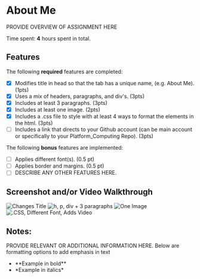# About Me

PROVIDE OVERVIEW OF ASSIGNMENT HERE

Time spent: **4** hours spent in total.

## Features

The following **required** features are completed:

- [x] Modifies title in head so that the tab has a unique name, (e.g. About Me). (1pts)
- [x] Uses a mix of headers, paragraphs, and div's. (3pts)
- [x] Includes at least 3 paragraphs. (3pts)
- [x] Includes at least one image. (2pts)
- [x] Includes a .css file to style with at least 4 ways to format the elements in the html. (3pts)
- [ ] Includes a link that directs to your Github account (can be main account or specifically to your Platform_Computing Repo). (3pts)

The following **bonus** features are implemented:

- [ ] Applies different font(s). (0.5 pt)
- [ ] Applies border and margins. (0.5 pt)
- [ ] DESCRIBE ANY OTHER FEATURES HERE.

## Screenshot and/or Video Walkthrough

<img src="https://i.imgur.com/4DbaSuW.png" title='Unique Title' alt='Changes Title' />
<img src="https://i.imgur.com/ZaFOJF1.png" title='Uses a mix of headers, paragraphs, and divs' alt='h, p, div + 3 paragraphs'/>
<img src="https://i.imgur.com/Y5G9wKh.png" title='One Image' alt='One Image'/>
<img src="https://i.imgur.com/I4pwrfR.png" title='Included .CSS, Different Font, Adds Video' alt='.CSS, Different Font, Adds Video'/>



## Notes:
PROVIDE RELEVANT OR ADDITIONAL INFORMATION HERE. Below are formatting options to add emphasis in text
<ul>
  <li>**Example in bold**</li>
  <li>*Example in italics*</li>
</ul>
